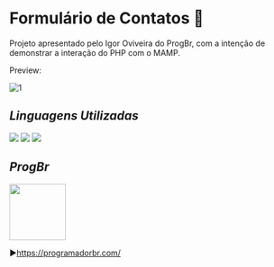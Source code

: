 # Formulário de Contatos 📧

Projeto apresentado pelo Igor Oviveira do ProgBr, com a intenção de demonstrar a interação do PHP com o MAMP.

Preview:

![1](https://user-images.githubusercontent.com/89155684/136818218-95215f99-7a38-4a8c-ad1a-1e7cad10608b.png)


## *Linguagens Utilizadas* 

<p align="left">
<img src="https://img.shields.io/badge/HTML5-E34F26?style=for-the-badge&logo=html5&logoColor=white"/>
<img src="https://img.shields.io/badge/CSS3-1572B6?style=for-the-badge&logo=css3&logoColor=white"/>
<img src="https://img.shields.io/badge/PHP-777BB4?style=for-the-badge&logo=php&logoColor=white"/>

## *ProgBr*

<p align="left">
<img src="https://user-images.githubusercontent.com/89155684/136817498-488fd32e-4c57-4be7-a8f0-2e16cc9b58bd.png"  width="100"/>

▶https://programadorbr.com/


